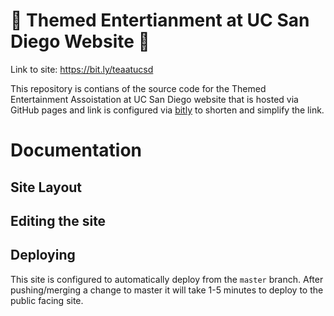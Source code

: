 # 🎢 Themed Entertianment at UC San Diego Website 🌊
Link to site: https://bit.ly/teaatucsd

This repository is contians of the source code for the Themed Entertainment Assoistation at UC San Diego website that is hosted via GitHub pages and link is configured via [bitly](https://app.bitly.com) to shorten and simplify the link.

# Documentation

## Site Layout


## Editing the site


## Deploying
This site is configured to automatically deploy from the `master` branch. After pushing/merging a change to master it will take 1-5 minutes to deploy to the public facing site. 
